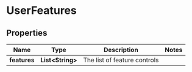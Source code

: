 # UserFeatures

## Properties
Name | Type | Description | Notes
------------ | ------------- | ------------- | -------------
**features** | **List&lt;String&gt;** | The list of feature controls | 
